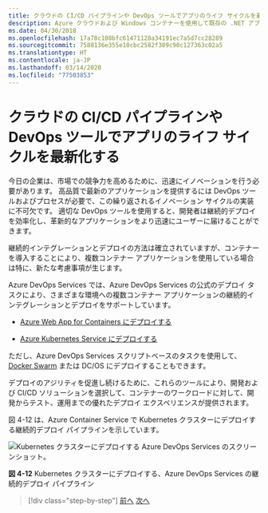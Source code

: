```yaml
---
title: クラウドの CI/CD パイプラインや DevOps ツールでアプリのライフ サイクルを最新化する
description: Azure クラウドおよび Windows コンテナーを使用して既存の .NET アプリケーションを最新化する | クラウドの CI/CD パイプラインと DevOps ツールを使用してアプリのライフサイクルを最新化する
ms.date: 04/30/2018
ms.openlocfilehash: 17a78c108bfc61471128a34191ec7a5d7cc28289
ms.sourcegitcommit: 7588136e355e10cbc2582f389c90c127363c02a5
ms.translationtype: HT
ms.contentlocale: ja-JP
ms.lasthandoff: 03/14/2020
ms.locfileid: "77503853"
---
```

# <a name="modernize-your-apps-lifecycle-with-cicd-pipelines-and-devops-tools-in-the-cloud"></a>クラウドの CI/CD パイプラインや DevOps ツールでアプリのライフ サイクルを最新化する

今日の企業は、市場での競争力を高めるために、迅速にイノベーションを行う必要があります。 高品質で最新のアプリケーションを提供するには DevOps ツールおよびプロセスが必要で、この繰り返されるイノベーション サイクルの実装に不可欠です。 適切な DevOps ツールを使用すると、開発者は継続的デプロイを効率化し、革新的なアプリケーションをより迅速にユーザーに届けることができます。

継続的インテグレーションとデプロイの方法は確立されていますが、コンテナーを導入することにより、複数コンテナー アプリケーションを使用している場合は特に、新たな考慮事項が生じます。

Azure DevOps Services では、Azure DevOps Services の公式のデプロイ タスクにより、さまざまな環境への複数コンテナー アプリケーションの継続的インテグレーションとデプロイをサポートしています。

- [Azure Web App for Containers にデプロイする](https://docs.microsoft.com/azure/devops/pipelines/apps/cd/deploy-docker-webapp?tabs=dotnet-core)

- [Azure Kubernetes Service にデプロイする](https://docs.microsoft.com/azure/devops/pipelines/apps/cd/deploy-aks?tabs=dotnet-core)

ただし、Azure DevOps Services スクリプトベースのタスクを使用して、[Docker Swarm](https://blog.jcorioland.io/archives/2016/11/29/full-ci-cd-pipeline-to-deploy-multi-containers-application-on-azure-container-service-docker-swarm-using-visual-studio-team-services.html) または DC/OS にデプロイすることもできます。

デプロイのアジリティを促進し続けるために、これらのツールにより、開発および CI/CD ソリューションを選択して、コンテナーのワークロードに対して、開発からテスト、運用までの優れたデプロイ エクスペリエンスが提供されます。

図 4-12 は、Azure Container Service で Kubernetes クラスターにデプロイする継続的デプロイ パイプラインを示しています。

![Kubernetes クラスターにデプロイする Azure DevOps Services のスクリーンショット。](./media/life-cycle-ci-cd-pipelines-devops-tools/deploy-mvc-app-container-kubernetes.png)

**図 4-12** Kubernetes クラスターにデプロイする、Azure DevOps Services の継続的デプロイ パイプライン

>[!div class="step-by-step"]
>[前へ](modernize-your-apps-with-monitoring-and-telemetry.md)
>[次へ](migrate-to-hybrid-cloud-scenarios.md)
